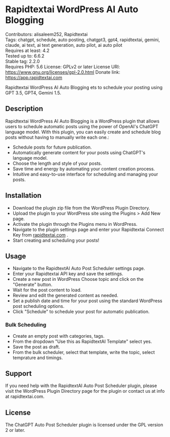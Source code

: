 # Rapidtextai WordPress AI Auto Blogging

Contributors: alisaleem252, Rapidtextai  
Tags: chatgpt, schedule, auto posting, chatgpt3, gpt4, rapidtextai, gemini, claude, ai text, ai text generation, auto pilot, ai auto pilot  
Requires at least: 4.2  
Tested up to: 6.6.2  
Stable tag: 2.2.0  
Requires PHP: 5.6
License: GPLv2 or later
License URI: https://www.gnu.org/licenses/gpl-2.0.html
Donate link: https://app.rapidtextai.com

Rapidtextai WordPress AI Auto Blogging ets to schedule your posting using GPT 3.5, GPT4, Gemini 1.5.

## Description

Rapidtextai WordPress AI Auto Blogging is a WordPress plugin that allows users to schedule automatic posts using the power of OpenAI's ChatGPT language model. With this plugin, you can easily create and schedule blog posts without having to manually write each one.:

* Schedule posts for future publication.
* Automatically generate content for your posts using ChatGPT's language model.
* Choose the length and style of your posts.
* Save time and energy by automating your content creation process.
* Intuitive and easy-to-use interface for scheduling and managing your posts.


## Installation

*  Download the plugin zip file from the WordPress Plugin Directory.
*  Upload the plugin to your WordPress site using the Plugins > Add New page.
*  Activate the plugin through the Plugins menu in WordPress.
*  Navigate to the plugin settings page and enter your Rapidtextai Connect Key from [rapidtextai.com](https://app.rapidtextai.com/) .
*  Start creating and scheduling your posts!


## Usage
* Navigate to the RapidtextAI Auto Post Scheduler settings page.
* Enter your Rapidtextai API key and save the settings.
* Create a new post in WordPress Choose topic and click on the "Generate" button.
* Wait for the post content to load.
* Review and edit the generated content as needed.
* Set a publish date and time for your post using the standard WordPress post scheduling options.
* Click "Schedule" to schedule your post for automatic publication.

### Bulk Scheduling
* Create an empty post with categories, tags.
* From the dropdown "Use this as RapidtextAI Template" select yes.
* Save the post as draft.
* From the bulk scheduler, select that template, write the topic, select temprature and timings.

## Support
If you need help with the RapidtextAI Auto Post Scheduler plugin, please visit the WordPress Plugin Directory page for the plugin or contact us at info at rapidtextai.com.

## License
The ChatGPT Auto Post Scheduler plugin is licensed under the GPL version 2 or later.
